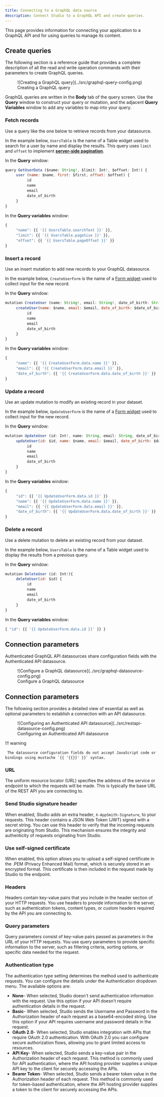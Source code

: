 ```yaml
---
title: Connecting to a GraphQL data source
description: Connect Studio to a GraphQL API and create queries.
---
```


<!--
README

For guidance on how to write documenation, see https://dev.stage.spread.ai/docs/contributor/guide.html. Contact Documentation when this document is ready for review.
-->

This page provides information for connecting your application to a GraphQL API and for using queries to manage its content.

## Create queries

The following section is a reference guide that provides a complete description of all the read and write operation commands with their parameters to create GraphQL queries.

<figure markdown="span">
     ![Creating a GraphQL query](../src/graphql-query-config.png)
     <figcaption>Creating a GraphQL query</figcaption>
</figure>

GraphQL queries are written in the **Body** tab of the query screen. Use the **Query** window to construct your query or mutation, and the adjacent **Query Variables** window to add any variables to map into your query.

### Fetch records

Use a query like the one below to retrieve records from your datasource.

In the example below, `UsersTable` is the name of a Table widget used to search for a user by name and display the results. This query uses `limit` and `offset` to implement [**server-side pagination**](/build-apps/how-to-guides/Server-side-pagination-in-table).

In the **Query** window:

```javascript
query GetUserData ($name: String!, $limit: Int!, $offset: Int!) {
     user (name: $name, first: $first, offset: $offset) {
          id
          name
          email
          date_of_birth
     }
}
```

In the **Query variables** window:

```javascript
{
     "name": {{ '{{ UsersTable.searchText }}' }},
     "limit": {{ '{{ UsersTable.pageSize }}' }},
     "offset": {{ '{{ UsersTable.pageOffset }}' }}
}
```

### Insert a record

Use an insert mutation to add new records to your GraphQL datasource.

In the example below, `CreateUserForm` is the name of a [Form widget](widgets/form.md) used to collect input for the new record.

In the **Query** window:

```javascript
mutation CreateUser (name: String!, email: String!, date_of_birth: String!){
     createUser(name: $name, email: $email, date_of_birth: $date_of_birth) {
          id
          name
          email
          date_of_birth
     }
}
```

In the **Query variables** window:

```javascript
{
     "name": {{ '{{ CreateUserForm.data.name }}' }},
     "email": {{ '{{ CreateUserForm.data.email }}' }},
     "date_of_birth": {{ '{{ CreateUserForm.data.date_of_birth }}' }}
}
```

### Update a record

Use an update mutation to modify an existing record in your dataset.

In the example below, `UpdateUserForm` is the name of a [Form widget](widgets/form.md) used to collect input for the new record.

In the **Query** window:

```javascript
mutation UpdateUser (id: Int!, name: String, email: String, date_of_birth: String){
     updateUser(id: $id, name: $name, email: $email, date_of_birth: $date_of_birth) {
          id
          name
          email
          date_of_birth
     }
}
```

In the **Query variables** window:

```javascript
{
     "id": {{ '{{ UpdateUserForm.data.id }}' }}
     "name": {{ '{{ UpdateUserForm.data.name }}' }},
     "email": {{ '{{ UpdateUserForm.data.email }}' }},
     "date_of_birth": {{ '{{ UpdateUserForm.data.date_of_birth }}' }}
}
```

### ​Delete a record​

Use a delete mutation to delete an existing record from your dataset.

In the example below, `UsersTable` is the name of a Table widget used to display the results from a previous query.

In the **Query** window:

```javascript
mutation DeleteUser (id: Int!){
     deleteUser(id: $id) {
          id
          name
          email
          date_of_birth
     }
}
```

In the **Query variables** window:

```javascript
{ "id": {{ '{{ UpdateUserForm.data.id }}' }} }
```

## Connection parameters

Authenticated GraphQL API datasources share configuration fields with the Authenticated API datasource.

<figure markdown="span">
     ![Configure a GraphQL datasource](../src/graphql-datasource-config.png)
     <figcaption>Configure a GraphQL datasource</figcaption>
</figure>

## Connection parameters

The following section provides a detailed view of essential as well as optional parameters to establish a connection with an API datasource.

<figure markdown="span">
     ![Configuring an Authenticated API datasource](../src/restapi-datasource-config.png)
     <figcaption>Configuring an Authenticated API datasource</figcaption>
</figure>

!!! warning

     The datasource configuration fields do not accept JavaScript code or bindings using mustache `{{ '{{}}' }}` syntax.

### URL

The uniform resource locator (URL) specifies the address of the service or endpoint to which the requests will be made. This is typically the base URL of the REST API you are connecting to.

### Send Studio signature header

When enabled, Studio adds an extra header, `X-AppSmith-Signature`, to your requests. This header contains a JSON Web Token (JWT) signed with a secret string. You can use this header to verify that the incoming requests are originating from Studio. This mechanism ensures the integrity and authenticity of requests originating from Studio.

### Use self-signed certificate

When enabled, this option allows you to upload a self-signed certificate in the .PEM (Privacy Enhanced Mail) format, which is securely stored in an encrypted format. This certificate is then included in the request made by Studio to the endpoint.

### Headers

Headers contain key-value pairs that you include in the header section of your HTTP requests. You use headers to provide information to the server, such as authentication tokens, content types, or custom headers required by the API you are connecting to.

### Query parameters

Query parameters consist of key-value pairs passed as parameters in the URL of your HTTP requests. You use query parameters to provide specific information to the server, such as filtering criteria, sorting options, or specific data needed for the request.

### Authentication type

The authentication type setting determines the method used to authenticate requests. You can configure the details under the Authentication dropdown menu. The available options are:

- **None**- When selected, Studio doesn't send authentication information with the request. Use this option if your API doesn't require authentication details in the request.  
- **Basic**- When selected, Studio sends the Username and Password in the Authorization header of each request as a base64-encoded string. Use this option if your API requires username and password details in the request.
- **OAuth 2.0**- When selected, Studio enables integration with APIs that require OAuth 2.0 authentication. With OAuth 2.0 you can configure secure authorization flows, allowing you to grant limited access to resources.
- **API Key**- When selected, Studio sends a key-value pair in the Authorization header of each request. This method is commonly used for API authentication, where the API hosting provider supplies a unique API key to the client for securely accessing the APIs.
- **Bearer Token**- When selected, Studio sends a bearer token value in the Authorization header of each request. This method is commonly used for token-based authentication, where the API hosting provider supplies a token to the client for securely accessing the APIs.
